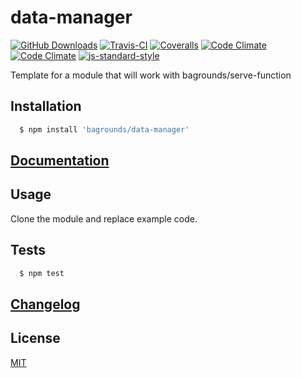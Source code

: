 # data-manager

[![GitHub Downloads][github-img]][github-url]
[![Travis-CI][travis-img]][travis-url]
[![Coveralls][coveralls-img]][coveralls-url]
[![Code Climate][codeclimate-img]][codeclimate-url]
[![Code Climate][codeclimate-issues-img]][codeclimate-issues-url]
[![js-standard-style][standard-img]][standard-url]


Template for a module that will work with bagrounds/serve-function

## Installation

``` bash
  $ npm install 'bagrounds/data-manager'
```

## [Documentation][gh-pages-url]


## Usage
Clone the module and replace example code.


## Tests
``` bash
  $ npm test
```


## [Changelog][changelog-url]

## License
[MIT][license-url]


[changelog-url]: CHANGELOG.md

[license-url]: LICENSE

[standard-img]: https://img.shields.io/badge/code%20style-standard-brightgreen.svg
[standard-url]: http://standardjs.com/

[github-img]: https://img.shields.io/github/downloads/bagrounds/data-manager/total.svg
[github-url]: https://github.com/bagrounds/data-manager

[travis-img]: https://img.shields.io/travis/bagrounds/data-manager/master.svg
[travis-url]: https://travis-ci.org/bagrounds/data-manager

[coveralls-img]: https://coveralls.io/repos/github/bagrounds/data-manager/badge.svg?branch=master
[coveralls-url]: https://coveralls.io/github/bagrounds/data-manager?branch=master

[codeclimate-img]: https://codeclimate.com/github/bagrounds/data-manager/badges/gpa.svg
[codeclimate-url]: https://codeclimate.com/github/bagrounds/data-manager

[codeclimate-issues-img]: https://codeclimate.com/github/bagrounds/data-manager/badges/issue_count.svg
[codeclimate-issues-url]: https://codeclimate.com/github/bagrounds/data-manager/issues

[gh-pages-url]: http://bagrounds.github.io/data-manager
